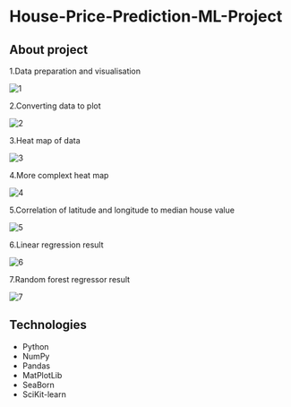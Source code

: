 # House-Price-Prediction-ML-Project


## About project





1.Data preparation and visualisation

![1](https://github.com/sit3kk/House-Price-Prediction-ML-Project/assets/69002597/3101fe5c-9073-4b8a-9f62-419b9196e672)

2.Converting data to plot

![2](https://github.com/sit3kk/House-Price-Prediction-ML-Project/assets/69002597/9b677ece-d896-4fa5-9774-72ee096c136b)

3.Heat map of data

![3](https://github.com/sit3kk/House-Price-Prediction-ML-Project/assets/69002597/bae43b77-663b-4c69-8043-ddbba3bb017e)

4.More complext heat map

![4](https://github.com/sit3kk/House-Price-Prediction-ML-Project/assets/69002597/7d4645ce-4eb0-4f03-94f5-8b46b7bf4a8c)

5.Correlation of latitude and longitude to median house value

![5](https://github.com/sit3kk/House-Price-Prediction-ML-Project/assets/69002597/9e9e7328-246b-487e-9fc7-2bce160b5b89)

6.Linear regression result

![6](https://github.com/sit3kk/House-Price-Prediction-ML-Project/assets/69002597/36f1f087-ce7c-4337-b926-c40a8b4aa17b)

7.Random forest regressor result

![7](https://github.com/sit3kk/House-Price-Prediction-ML-Project/assets/69002597/a73d8b19-0718-4def-ad26-703ae90e86c0)


## Technologies
- Python
- NumPy
- Pandas
- MatPlotLib
- SeaBorn
- SciKit-learn




